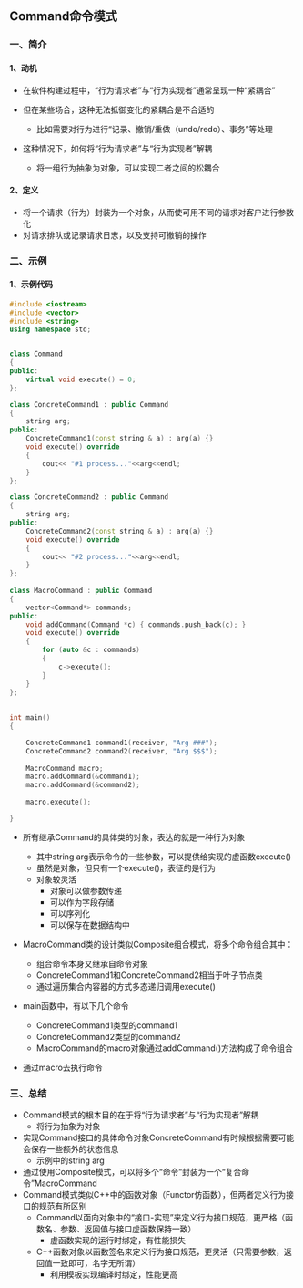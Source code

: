 ## Command命令模式

### 一、简介

#### 1、动机

- 在软件构建过程中，“行为请求者”与“行为实现者”通常呈现一种“紧耦合”
- 但在某些场合，这种无法抵御变化的紧耦合是不合适的
  - 比如需要对行为进行“记录、撤销/重做（undo/redo）、事务”等处理

- 这种情况下，如何将“行为请求者”与“行为实现者”解耦
  - 将一组行为抽象为对象，可以实现二者之间的松耦合

#### 2、定义

- 将一个请求（行为）封装为一个对象，从而使可用不同的请求对客户进行参数化
- 对请求排队或记录请求日志，以及支持可撤销的操作



### 二、示例

#### 1、示例代码

```c++
#include <iostream>
#include <vector>
#include <string>
using namespace std;


class Command
{
public:
    virtual void execute() = 0;
};

class ConcreteCommand1 : public Command
{
    string arg;
public:
    ConcreteCommand1(const string & a) : arg(a) {}
    void execute() override
    {
        cout<< "#1 process..."<<arg<<endl;
    }
};

class ConcreteCommand2 : public Command
{
    string arg;
public:
    ConcreteCommand2(const string & a) : arg(a) {}
    void execute() override
    {
        cout<< "#2 process..."<<arg<<endl;
    }
};
           
class MacroCommand : public Command
{
    vector<Command*> commands;
public:
    void addCommand(Command *c) { commands.push_back(c); }
    void execute() override
    {
        for (auto &c : commands)
        {
            c->execute();
        }
    }
};
        
        
int main()
{

    ConcreteCommand1 command1(receiver, "Arg ###");
    ConcreteCommand2 command2(receiver, "Arg $$$");
    
    MacroCommand macro;
    macro.addCommand(&command1);
    macro.addCommand(&command2);
    
    macro.execute();

}
```

- 所有继承Command的具体类的对象，表达的就是一种行为对象
  - 其中string arg表示命令的一些参数，可以提供给实现的虚函数execute()
  - 虽然是对象，但只有一个execute()，表征的是行为
  - 对象较灵活
    - 对象可以做参数传递
    - 可以作为字段存储
    - 可以序列化
    - 可以保存在数据结构中

- MacroCommand类的设计类似Composite组合模式，将多个命令组合其中：
  - 组合命令本身又继承自命令对象
  - ConcreteCommand1和ConcreteCommand2相当于叶子节点类
  - 通过遍历集合内容器的方式多态递归调用execute()

- main函数中，有以下几个命令
  - ConcreteCommand1类型的command1
  - ConcreteCommand2类型的command2
  - MacroCommand的macro对象通过addCommand()方法构成了命令组合

- 通过macro去执行命令



### 三、总结

- Command模式的根本目的在于将“行为请求者”与“行为实现者”解耦
  - 将行为抽象为对象
- 实现Command接口的具体命令对象ConcreteCommand有时候根据需要可能会保存一些额外的状态信息
  - 示例中的string arg
- 通过使用Composite模式，可以将多个“命令”封装为一个“复合命令”MacroCommand
- Command模式类似C++中的函数对象（Functor仿函数），但两者定义行为接口的规范有所区别
  - Command以面向对象中的“接口-实现”来定义行为接口规范，更严格（函数名、参数、返回值与接口虚函数保持一致）
    - 虚函数实现的运行时绑定，有性能损失
  - C++函数对象以函数签名来定义行为接口规范，更灵活（只需要参数，返回值一致即可，名字无所谓）
    - 利用模板实现编译时绑定，性能更高